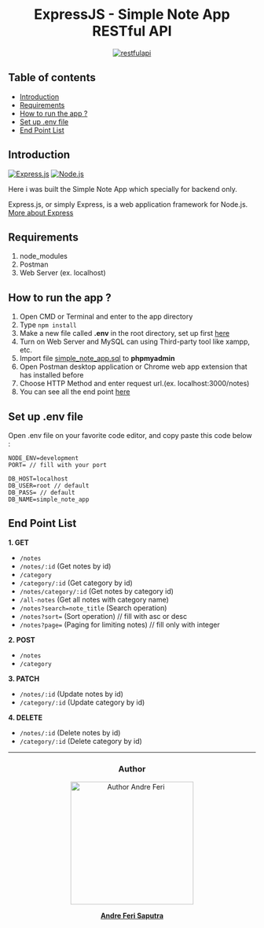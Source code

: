 <h1 align="center">ExpressJS - Simple Note App RESTful API</h1>

<p align="center">
  <a href="https://nodejs.org/">
    <img alt="restfulapi" title="Restful API" src="https://cdn-images-1.medium.com/max/871/1*d2zLEjERsrs1Rzk_95QU9A.png">
  </a>
</p>

## Table of contents
* [Introduction](#introduction)
* [Requirements](#requirements)
* [How to run the app ?](#how-to-run-the-app-)
* [Set up .env file](#set-up-env-file)
* [End Point List](#end-point-list)

## Introduction
[![Express.js](https://img.shields.io/badge/Express.js-4.x-orange.svg?style=rounded-square)](https://expressjs.com/en/starter/installing.html)
[![Node.js](https://img.shields.io/badge/Node.js-v.10.16-green.svg?style=rounded-square)](https://nodejs.org/)

Here i was built the Simple Note App which specially for backend only.

Express.js, or simply Express, is a web application framework for Node.js. [More about Express](https://en.wikipedia.org/wiki/Express.js)

## Requirements
1. node_modules
2. Postman
3. Web Server (ex. localhost)

## How to run the app ?
1. Open CMD or Terminal and enter to the app directory
2. Type `npm install`
3. Make a new file called **.env** in the root directory, set up first [here](#set-up-env-file)
4. Turn on Web Server and MySQL can using Third-party tool like xampp, etc.
5. Import file [simple_note_app.sql](simple_note_app.sql) to **phpmyadmin**
6. Open Postman desktop application or Chrome web app extension that has installed before
7. Choose HTTP Method and enter request url.(ex. localhost:3000/notes)
8. You can see all the end point [here](#end-point-list)

## Set up .env file
Open .env file on your favorite code editor, and copy paste this code below :
```
NODE_ENV=development
PORT= // fill with your port

DB_HOST=localhost
DB_USER=root // default
DB_PASS= // default
DB_NAME=simple_note_app
```

## End Point List
**1. GET**
* `/notes`
* `/notes/:id` (Get notes by id)
* `/category`
* `/category/:id` (Get category by id)
* `/notes/category/:id` (Get notes by category id)
* `/all-notes` (Get all notes with category name)
* `/notes?search=note_title` (Search operation)
* `/notes?sort=` (Sort operation) // fill with asc or desc
* `/notes?page=` (Paging for limiting notes) // fill only with integer

**2. POST**
* `/notes`
* `/category`

**3. PATCH**
* `/notes/:id` (Update notes by id)
* `/category/:id` (Update category by id)

**4. DELETE**
* `/notes/:id` (Delete notes by id)
* `/category/:id` (Delete category by id)

<hr>

<h3 align="center">Author</h3>

<p align="center">
<a href="https://github.com/andreferi3">
  <img alt="Author Andre Feri" title="git author" src="https://avatars0.githubusercontent.com/u/44439185?s=400&u=471baa9e72545be97ae83b22a817e61c79d3be35&v=4" width="250" />
</a>
<p align="center"><b><a href="https://github.com/andreferi3">Andre Feri Saputra</a></b></p>
</p>
